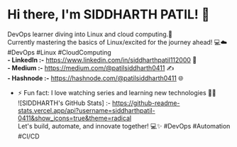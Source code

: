 # Hi there, I'm SIDDHARTH PATIL! 👋 <br/>
DevOps learner diving into Linux and cloud computing.🚀 <br/>
Currently mastering the basics of Linux/excited for the journey ahead! 💻☁️ <br/>
#DevOps #Linux #CloudComputing <br/>
    **- LinkedIn :-** https://www.linkedin.com/in/siddharthpatil112000 🔗 <br/>
    **- Medium   :-** https://medium.com/@patilsiddharth0411 ✍️ <br/>
    **- Hashnode :-** https://hashnode.com/@patilsiddharth0411 🌐 <br/>
- ⚡ Fun fact: I love watching series and learning new technologies 🎥💡 <br/>
![SIDDHARTH's GitHub Stats] :- https://github-readme-stats.vercel.app/api?username=siddharthpatil-0411&show_icons=true&theme=radical <br/>
Let's build, automate, and innovate together! 💻✨ #DevOps #Automation #CI/CD
